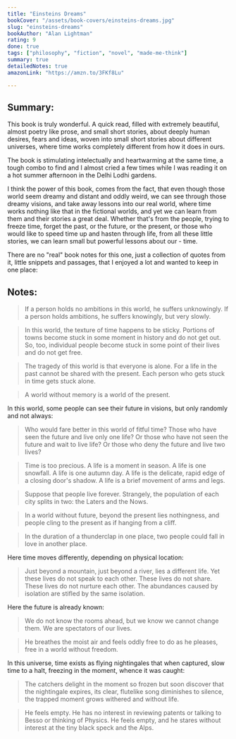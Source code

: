 ```yaml
---
title: "Einsteins Dreams"
bookCover: "/assets/book-covers/einsteins-dreams.jpg"
slug: "einsteins-dreams"
bookAuthor: "Alan Lightman"
rating: 9
done: true
tags: ["philosophy", "fiction", "novel", "made-me-think"]
summary: true
detailedNotes: true
amazonLink: "https://amzn.to/3FKf8Lu"

---
```


## Summary: 

This book is truly wonderful. A quick read, filled with extremely beautiful, almost poetry like prose, and small short stories, about deeply human desires, fears and ideas, woven into small short stories about different universes, where time works completely different from how it does in ours. 

The book is stimulating intelectually and heartwarming at the same time, a  tough combo to find and I almost cried a few times while I was reading it on a hot summer afternoon in the Delhi Lodhi gardens. 

I think the power of this book, comes from the fact, that even though those world seem dreamy and distant and oddly weird, we can see through those dreamy visions, and take away lessons into our real world, where time works nothing like that in the fictional worlds, and yet we can learn from them and their stories a great deal. Whether that's from the people, trying to freeze time, forget the past, or the future, or the present, or those who would like to speed time up and hasten through life, from all these little stories, we can learn small but powerful lessons about our - time.

There are no "real" book notes for this one, just a collection of quotes from it, little snippets and passages, that I enjoyed a lot and wanted to keep in one place:

## Notes: 

> If a person holds no ambitions in this world, he suffers unknowingly. If a person holds ambitions, he suffers knowingly, but very slowly. 

> In this world, the texture of time happens to be sticky. Portions of towns become stuck in some moment in history and do not get out. So, too, individual people become stuck in some point of their lives and do not get free. 

> The tragedy of this world is that everyone is alone. For a life in the past cannot be shared with the present. Each person who gets stuck in time gets stuck alone. 

> A world without memory is a world of the present. 

In this world, some people can see their future in visions, but only randomly and not always:
> Who would fare better in this world of fitful time? Those who have seen the future and live only one life? Or those who have not seen the future and wait to live life? Or those who deny the future and live two lives?

> Time is too precious. A life is a moment in season. A life is one snowfall. A life is one autumn day. A life is the delicate, rapid edge of a closing door's shadow. A life is a brief movement of arms and legs. 

> Suppose that people live forever. Strangely, the population of each city splits in two: the Laters and the Nows.

> In a world without future, beyond the present lies nothingness, and people cling to the present as if hanging from a cliff. 

> In the duration of a thunderclap in one place, two people could fall in love in another place. 

Here time moves differently, depending on physical location:
> Just beyond a mountain, just beyond a river, lies a different life. Yet these lives do not speak to each other. These lives do not share. These lives do not nurture each other. The abundances caused by isolation are stifled by the same isolation. 

Here the future is already known:
> We do not know the rooms ahead, but we know we cannot change them. We are spectators of our lives. 

> He breathes the moist air and feels oddly free to do as he pleases, free in a world without freedom.

In this universe, time exists as flying nightingales that when captured, slow time to a halt, freezing in the moment, whence it was caught: 
> The catchers delight in the moment so frozen but soon discover that the nightingale expires, its clear, flutelike song diminishes to silence, the trapped moment grows withered and without life. 

> He feels empty. He has no interest in reviewing patents or talking to Besso or thinking of Physics. He feels empty, and he stares without interest at the tiny black speck and the Alps.
